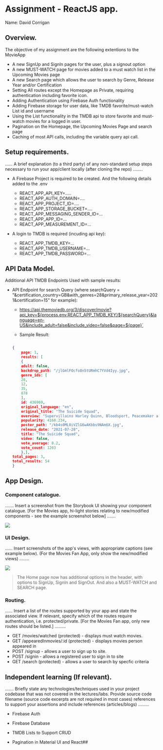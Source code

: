 # Assignment - ReactJS app.

Name: David Corrigan

## Overview.

The objective of my assignment are the following extentions to the MovieApp

+ A new SignUp and SignIn pages for the user, plus a signout option
+ A new MUST-WATCH page for movies added to a must watch list in the Upcoming Movies page
+ A new Search page which allows the user to search by Genre, Release Year and/or Certification
+ Setting All routes except the Homepage as Private, requiring authentication including favorite icon.
+ Adding Authentication using Firebase Auth functionality
+ Adding Firebase storage for user data, like TMDB favorite/must-watch List id and username
+ Using the List functionality in the TMDB api to store favorite and must-watch movies for a logged in user.
+ Pagination on the Homepage, the Upcoming Movies Page and search page
+ Caching of most API calls, including the variable query api call.



## Setup requirements.

...... A brief explanation (to a third party) of any non-standard setup steps necessary to run your app/client locally (after cloning the repo) ........

+ A Firebase Project is required to be created. And the following details added to the .env
    + REACT_APP_API_KEY=.....
    + REACT_APP_AUTH_DOMAIN=....
    + REACT_APP_PROJECT_ID=....
    + REACT_APP_STORAGE_BUCKET=....
    + REACT_APP_MESSAGING_SENDER_ID=...
    + REACT_APP_APP_ID=...
    + REACT_APP_MEASUREMENT_ID=...

+ A login to TMDB is required (incuding api key):
    + REACT_APP_TMDB_KEY=...
    + REACT_APP_TMDB_USERNAME=...
    + REACT_APP_TMDB_PASSWORD=...  


## API Data Model.

Additional API TMDB Endpoints Used with sample results:

+ API Endpoint for search Query (where searchQuery = "&certification_country=GB&with_genres=28&primary_release_year=2021&certification=15" for example): 

    + https://api.themoviedb.org/3/discover/movie?api_key=${process.env.REACT_APP_TMDB_KEY}${searchQuery}&language=en-US&include_adult=false&include_video=false&page=${page}`


    + Sample Result:

    ```json

    {
        page: 1,
        results: [
        {
        adult: false,
        backdrop_path: "/jlGmlFOcfo8n5tURmhC7YVd4Iyy.jpg",
        genre_ids: [
        28,
        12,
        35,
        878
        ],
        id: 436969,
        original_language: "en",
        original_title: "The Suicide Squad",
        overview: "Supervillains Harley Quinn, Bloodsport, Peacemaker and a collection of nutty cons at Belle Reve prison join the super-secret, super-shady Task Force X as they are dropped off at the remote, enemy-infused island of Corto Maltese.",
        popularity: 4168.234,
        poster_path: "/kb4s0ML0iVZlG6wAKbbs9NAm6X.jpg",
        release_date: "2021-07-28",
        title: "The Suicide Squad",
        video: false,
        vote_average: 8.2,
        vote_count: 1203
        },],
    total_pages: 3,
    total_results: 54
    }
    ```




## App Design.

### Component catalogue.

....... Insert a screenshot from the Storybook UI showing your component catalogue. [For the Movies app, hi-light stories relating to new/modified components - see the example screenshot below] .......

![][stories]

### UI Design.

...... Insert screenshots of the app's views, with appropriate captions (see example below). (For the Movies Fan App, only show the new/modified views) ........



![][HomePage]
>The Home page now has additional options in the header, with options to SignUp, SignIn and SignOut. And also a MUST-WATCH and SEARCH page.


### Routing.

...... Insert a list of the routes supported by your app and state the associated view. If relevant, specify which of the routes require authentication, i.e. protected/private. [For the Movies Fan app, only new routes should be listed.] ......... 

+ GET   /movies/watched       (protected) - displays must watch movies.
+ GET   /appearedInmovies/:id (protected) - displays movies person appeared in
+ POST  /signup                           - allows a user to sign up to site.
+ POST  /signin                           - allows a registered user to sign in to site
+ GET   /search               (protected) - allows a user to search by specfic criteria


## Independent learning (If relevant).

....... Briefly state any technologies/techniques used in your project codebase that was not covered in the lectures/labs. Provide source code filename (source code excerpts are not required in most cases) references to support your assertions and include references (articles/blogs) ......... 
+ Firebase Auth


+ Firebase Database


+ TMDB Lists to Support CRUD


+ Pagination in Material UI and React##



[model]: ./data.jpg
[view]: ./view.png
[stories]: ./storybook.png
[HomePage]: ./homePage.PNG

